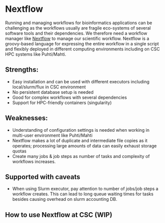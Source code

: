 # Nextflow

Running and managing workflows for bioinformatics applications can be challenging
as the workflows usually are fragile eco-systems of several software tools and their
dependencies. We therefore need a workflow manager like [Nextflow](https://www.nextflow.io/) 
to manage our scientific workflow. Nextflow is a groovy-based language for expressing the entire 
workflow in a single script and flexibly deployed in different computing environments including 
on CSC HPC systems like Puhti/Mahti.


## Strengths:

* Easy installation and can be used with different executors including local/slurm/flux in CSC environment
* No persistent database setup is needed
* Good for complex workflows with several dependencies
* Support for HPC-friendly containers (singularity)

## Weaknesses:

* Understanding of configuration settings is needed when working in multi-user environment 
  like Puhti/Mahti
* Nextflow makes a lot of duplicate and intermediate file copies as it operates;
  processing large amounts of data can easily exhaust storage quotas
* Create many jobs & job steps as number of tasks and complexity of workflows increases.

## Supported with caveats

* When using Slurm executor, pay attention to number of jobs/job steps a workflow creates.
  This can lead to long queue waiting times for tasks besides causing overhead on slurm accounting DB.


## How to use Nextflow at CSC (WIP)
   
